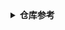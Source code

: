 <details>
<summary><b>仓库参考</b></summary>

| **模块** | **search.maven** |
|---------|------------------|
| simbot-logger | [v3.0.0-M6](https://search.maven.org/artifact/love.forte.simbot/simbot-logger/3.0.0-M6/jar)  |
| simbot-logger-jvm | [v3.0.0-M6](https://search.maven.org/artifact/love.forte.simbot/simbot-logger-jvm/3.0.0-M6/jar)  |
| simbot-logger-js | [v3.0.0-M6](https://search.maven.org/artifact/love.forte.simbot/simbot-logger-js/3.0.0-M6/jar)  |
| simbot-api | [v3.0.0-M6](https://search.maven.org/artifact/love.forte.simbot/simbot-api/3.0.0-M6/jar)  |
| simbot-core | [v3.0.0-M6](https://search.maven.org/artifact/love.forte.simbot/simbot-core/3.0.0-M6/jar)  |
| simboot-api | [v3.0.0-M6](https://search.maven.org/artifact/love.forte.simbot.boot/simboot-api/3.0.0-M6/jar)  |
| simboot-core | [v3.0.0-M6](https://search.maven.org/artifact/love.forte.simbot.boot/simboot-core/3.0.0-M6/jar)  |
| simboot-core-annotation | [v3.0.0-M6](https://search.maven.org/artifact/love.forte.simbot.boot/simboot-core-annotation/3.0.0-M6/jar)  |
| simboot-core-spring-boot-starter | [v3.0.0-M6](https://search.maven.org/artifact/love.forte.simbot.boot/simboot-core-spring-boot-starter/3.0.0-M6/jar)  |

</details>
